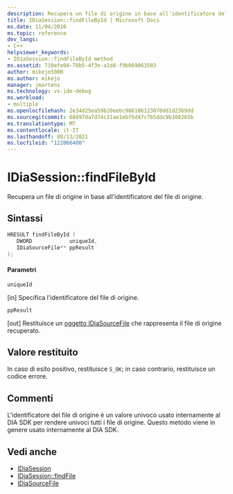 ```yaml
---
description: Recupera un file di origine in base all'identificatore del file di origine.
title: IDiaSession::findFileById | Microsoft Docs
ms.date: 11/04/2016
ms.topic: reference
dev_langs:
- C++
helpviewer_keywords:
- IDiaSession::findFileById method
ms.assetid: 710efe04-78b5-4f3e-a1d8-f9b069063503
author: mikejo5000
ms.author: mikejo
manager: jmartens
ms.technology: vs-ide-debug
ms.workload:
- multiple
ms.openlocfilehash: 2e34d25ea59b20eebc986106123070dd1d23b9dd
ms.sourcegitcommit: 68897da7d74c31ae1ebf5d47c7b5ddc9b108265b
ms.translationtype: MT
ms.contentlocale: it-IT
ms.lasthandoff: 08/13/2021
ms.locfileid: "122066400"
---
```

# <a name="idiasessionfindfilebyid"></a>IDiaSession::findFileById
Recupera un file di origine in base all'identificatore del file di origine.

## <a name="syntax"></a>Sintassi

```C++
HRESULT findFileById ( 
   DWORD            uniqueId,
   IDiaSourceFile** ppResult
);
```

#### <a name="parameters"></a>Parametri
 `uniqueId`

[in] Specifica l'identificatore del file di origine.

 `ppResult`

[out] Restituisce un [oggetto IDiaSourceFile](../../debugger/debug-interface-access/idiasourcefile.md) che rappresenta il file di origine recuperato.

## <a name="return-value"></a>Valore restituito
 In caso di esito positivo, restituisce `S_OK`; in caso contrario, restituisce un codice errore.

## <a name="remarks"></a>Commenti
 L'identificatore del file di origine è un valore univoco usato internamente al DIA SDK per rendere univoci tutti i file di origine. Questo metodo viene in genere usato internamente al DIA SDK.

## <a name="see-also"></a>Vedi anche
- [IDiaSession](../../debugger/debug-interface-access/idiasession.md)
- [IDiaSession::findFile](../../debugger/debug-interface-access/idiasession-findfile.md)
- [IDiaSourceFile](../../debugger/debug-interface-access/idiasourcefile.md)
